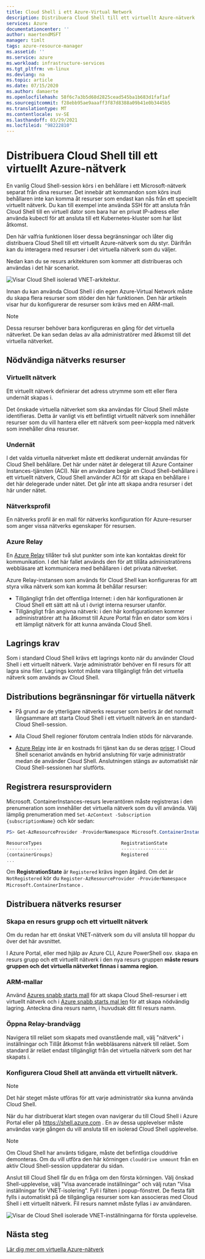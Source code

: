 ```yaml
---
title: Cloud Shell i ett Azure-Virtual Network
description: Distribuera Cloud Shell till ett virtuellt Azure-nätverk
services: Azure
documentationcenter: ''
author: maertendMSFT
manager: timlt
tags: azure-resource-manager
ms.assetid: ''
ms.service: azure
ms.workload: infrastructure-services
ms.tgt_pltfrm: vm-linux
ms.devlang: na
ms.topic: article
ms.date: 07/15/2020
ms.author: damaerte
ms.openlocfilehash: 58f6c7a3b5d68d2825cead545ba1b683d1faf1af
ms.sourcegitcommit: f28ebb95ae9aaaff3f87d8388a09b41e0b3445b5
ms.translationtype: MT
ms.contentlocale: sv-SE
ms.lasthandoff: 03/29/2021
ms.locfileid: "98222810"
---
```

# <a name="deploy-cloud-shell-into-an-azure-virtual-network"></a>Distribuera Cloud Shell till ett virtuellt Azure-nätverk

En vanlig Cloud Shell-session körs i en behållare i ett Microsoft-nätverk separat från dina resurser. Det innebär att kommandon som körs inuti behållaren inte kan komma åt resurser som endast kan nås från ett speciellt virtuellt nätverk. Du kan till exempel inte använda SSH för att ansluta från Cloud Shell till en virtuell dator som bara har en privat IP-adress eller använda kubectl för att ansluta till ett Kubernetes-kluster som har låst åtkomst. 

Den här valfria funktionen löser dessa begränsningar och låter dig distribuera Cloud Shell till ett virtuellt Azure-nätverk som du styr. Därifrån kan du interagera med resurser i det virtuella nätverk som du väljer.  

Nedan kan du se resurs arkitekturen som kommer att distribueras och användas i det här scenariot.

![Visar Cloud Shell isolerad VNET-arkitektur.](media/private-vnet/data-diagram.png)

Innan du kan använda Cloud Shell i din egen Azure-Virtual Network måste du skapa flera resurser som stöder den här funktionen. Den här artikeln visar hur du konfigurerar de resurser som krävs med en ARM-mall.

> [!NOTE]
> Dessa resurser behöver bara konfigureras en gång för det virtuella nätverket. De kan sedan delas av alla administratörer med åtkomst till det virtuella nätverket.

## <a name="required-network-resources"></a>Nödvändiga nätverks resurser

### <a name="virtual-network"></a>Virtuellt nätverk
Ett virtuellt nätverk definierar det adress utrymme som ett eller flera undernät skapas i.

Det önskade virtuella nätverket som ska användas för Cloud Shell måste identifieras. Detta är vanligt vis ett befintligt virtuellt nätverk som innehåller resurser som du vill hantera eller ett nätverk som peer-koppla med nätverk som innehåller dina resurser.

### <a name="subnet"></a>Undernät
I det valda virtuella nätverket måste ett dedikerat undernät användas för Cloud Shell behållare. Det här under nätet är delegerat till Azure Container Instances-tjänsten (ACI).  När en användare begär en Cloud Shell-behållare i ett virtuellt nätverk, Cloud Shell använder ACI för att skapa en behållare i det här delegerade under nätet.  Det går inte att skapa andra resurser i det här under nätet.

### <a name="network-profile"></a>Nätverksprofil
En nätverks profil är en mall för nätverks konfiguration för Azure-resurser som anger vissa nätverks egenskaper för resursen.

### <a name="azure-relay"></a>Azure Relay
En [Azure Relay](../azure-relay/relay-what-is-it.md) tillåter två slut punkter som inte kan kontaktas direkt för kommunikation. I det här fallet används den för att tillåta administratörens webbläsare att kommunicera med behållaren i det privata nätverket.

Azure Relay-instansen som används för Cloud Shell kan konfigureras för att styra vilka nätverk som kan komma åt behållar resurser: 
- Tillgängligt från det offentliga Internet: i den här konfigurationen är Cloud Shell ett sätt att nå ut i övrigt interna resurser utanför. 
- Tillgängligt från angivna nätverk: i den här konfigurationen kommer administratörer att ha åtkomst till Azure Portal från en dator som körs i ett lämpligt nätverk för att kunna använda Cloud Shell.

## <a name="storage-requirements"></a>Lagrings krav
Som i standard Cloud Shell krävs ett lagrings konto när du använder Cloud Shell i ett virtuellt nätverk. Varje administratör behöver en fil resurs för att lagra sina filer.  Lagrings kontot måste vara tillgängligt från det virtuella nätverk som används av Cloud Shell. 

## <a name="virtual-network-deployment-limitations"></a>Distributions begränsningar för virtuella nätverk
* På grund av de ytterligare nätverks resurser som berörs är det normalt långsammare att starta Cloud Shell i ett virtuellt nätverk än en standard-Cloud Shell-session.

* Alla Cloud Shell regioner förutom centrala Indien stöds för närvarande. 

* [Azure Relay](../azure-relay/relay-what-is-it.md) inte är en kostnads fri tjänst kan du se deras [priser](https://azure.microsoft.com/pricing/details/service-bus/). I Cloud Shell scenariot används en hybrid anslutning för varje administratör medan de använder Cloud Shell. Anslutningen stängs av automatiskt när Cloud Shell-sessionen har slutförts.

## <a name="register-the-resource-provider"></a>Registrera resursprovidern

Microsoft. ContainerInstances-resurs leverantören måste registreras i den prenumeration som innehåller det virtuella nätverk som du vill använda. Välj lämplig prenumeration med `Set-AzContext -Subscription {subscriptionName}` och kör sedan:

```powershell
PS> Get-AzResourceProvider -ProviderNamespace Microsoft.ContainerInstance | select ResourceTypes,RegistrationState

ResourceTypes                             RegistrationState
-------------                             -----------------
{containerGroups}                         Registered
...
```

Om **RegistrationState** är `Registered` krävs ingen åtgärd. Om det är `NotRegistered` kör du `Register-AzResourceProvider -ProviderNamespace Microsoft.ContainerInstance` . 

## <a name="deploy-network-resources"></a>Distribuera nätverks resurser
 
### <a name="create-a-resource-group-and-virtual-network"></a>Skapa en resurs grupp och ett virtuellt nätverk
Om du redan har ett önskat VNET-nätverk som du vill ansluta till hoppar du över det här avsnittet.

I Azure Portal, eller med hjälp av Azure CLI, Azure PowerShell osv. skapa en resurs grupp och ett virtuellt nätverk i den nya resurs gruppen **måste resurs gruppen och det virtuella nätverket finnas i samma region**.

### <a name="arm-templates"></a>ARM-mallar
Använd [Azures snabb starts mall](https://aka.ms/cloudshell/docs/vnet/template) för att skapa Cloud Shell-resurser i ett virtuellt nätverk och i [Azure snabb starts mal len](https://aka.ms/cloudshell/docs/vnet/template/storage) för att skapa nödvändig lagring. Anteckna dina resurs namn, i huvudsak ditt fil resurs namn.

### <a name="open-relay-firewall"></a>Öppna Relay-brandvägg
Navigera till reläet som skapats med ovanstående mall, välj "nätverk" i inställningar och Tillåt åtkomst från webbläsarens nätverk till reläet. Som standard är reläet endast tillgängligt från det virtuella nätverk som det har skapats i. 

### <a name="configuring-cloud-shell-to-use-a-virtual-network"></a>Konfigurera Cloud Shell att använda ett virtuellt nätverk.
> [!NOTE]
> Det här steget måste utföras för att varje administratör ska kunna använda Cloud Shell.

När du har distribuerat klart stegen ovan navigerar du till Cloud Shell i Azure Portal eller på https://shell.azure.com . En av dessa upplevelser måste användas varje gången du vill ansluta till en isolerad Cloud Shell upplevelse.

> [!NOTE]
> Om Cloud Shell har använts tidigare, måste det befintliga clouddrive demonteras. Om du vill utföra den här körningen `clouddrive unmount` från en aktiv Cloud Shell-session uppdaterar du sidan.

Anslut till Cloud Shell får du en fråga om den första körningen. Välj önskad Shell-upplevelse, välj "Visa avancerade inställningar" och välj rutan "Visa inställningar för VNET-isolering". Fyll i fälten i popup-fönstret.  De flesta fält fylls i automatiskt på de tillgängliga resurser som kan associeras med Cloud Shell i ett virtuellt nätverk.  Fil resurs namnet måste fyllas i av användaren.


![Visar de Cloud Shell isolerade VNET-inställningarna för första upplevelse.](media/private-vnet/vnet-settings.png)

## <a name="next-steps"></a>Nästa steg
[Lär dig mer om virtuella Azure-nätverk](../virtual-network/virtual-networks-overview.md)
